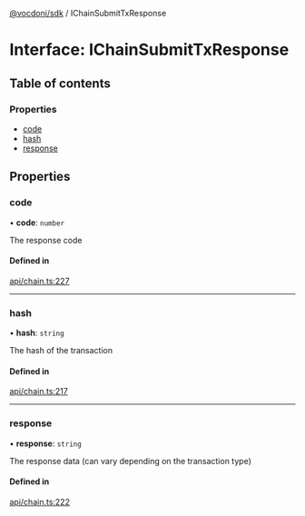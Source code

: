[@vocdoni/sdk](/sdk) / IChainSubmitTxResponse

# Interface: IChainSubmitTxResponse

## Table of contents

### Properties

- [code](IChainSubmitTxResponse#code)
- [hash](IChainSubmitTxResponse#hash)
- [response](IChainSubmitTxResponse#response)

## Properties

### code

• **code**: `number`

The response code

#### Defined in

[api/chain.ts:227](https://github.com/vocdoni/vocdoni-sdk/blob/ee6390524b82e6ef535da03c0e3bb826e450e622/src/api/chain.ts#L227)

___

### hash

• **hash**: `string`

The hash of the transaction

#### Defined in

[api/chain.ts:217](https://github.com/vocdoni/vocdoni-sdk/blob/ee6390524b82e6ef535da03c0e3bb826e450e622/src/api/chain.ts#L217)

___

### response

• **response**: `string`

The response data (can vary depending on the transaction type)

#### Defined in

[api/chain.ts:222](https://github.com/vocdoni/vocdoni-sdk/blob/ee6390524b82e6ef535da03c0e3bb826e450e622/src/api/chain.ts#L222)
